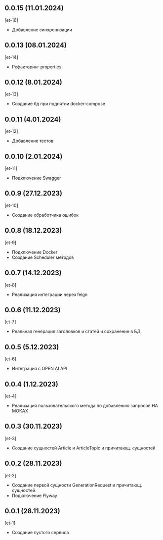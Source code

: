 ## 0.0.15 (11.01.2024)
[et-16]
* Добавление синхронизации

## 0.0.13 (08.01.2024)
[et-14]
* Рефакторинг properties

## 0.0.12 (8.01.2024)
[et-13]
* Создание бд при поднятии docker-compose

## 0.0.11 (4.01.2024)
[et-12]
* Добавление тестов

## 0.0.10 (2.01.2024)
[et-11]
* Подключение Swagger

## 0.0.9 (27.12.2023)
[et-10]
* Создание обработчика ошибок

## 0.0.8 (18.12.2023)
[et-9]
* Подключение Docker
* Создание Scheduler методов

## 0.0.7 (14.12.2023)
[et-8]
* Реализация интеграции через feign

## 0.0.6 (11.12.2023)
[et-7]
* Реальная генерация заголовков и статей и сохранение в БД

## 0.0.5 (5.12.2023)
[et-6]
* Интеграция с OPEN AI API

## 0.0.4 (1.12.2023)
[et-4]
* Реализация пользовательского метода по добавлению запросов НА МОКАХ

## 0.0.3 (30.11.2023)
[et-3]
* Создание сущностей Article и ArticleTopic и причитающ. сущностей

## 0.0.2 (28.11.2023)
[et-2]
* Создание первой сущности GenerationRequest и причитающ. сущностей.
* Подключение Flyway

## 0.0.1 (28.11.2023)
[et-1]
* Создание пустого сервиса















